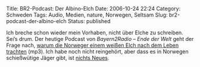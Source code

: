 Title: BR2-Podcast: Der Albino-Elch
Date: 2006-10-24 22:24
Category: Schweden
Tags: Audio, Medien, nature, Norwegen, Seltsam
Slug: br2-podcast-der-albino-elch
Status: published

Ich breche schon wieder mein Vorhaben, nicht über Elche zu schreiben.
Sei’s drum. Der heutige Podcast von *Bayern2Radio – Ende der Welt* geht
der Frage nach, [warum die Norweger einem weißen Elch nach dem Leben
trachten](http://www.br-online.de/imperia/md/audio/podcast/import/2006_10/2006_10_24_08_09_40_edw_albino_elchfrpodcast_a.mp3)
(mp3). Ich habe noch nicht reingehört, aber dass es in Norwegen
schießwütige Jäger gibt, ist [nichts
Neues](http://www.fiket.de/2006/04/27/die-jagenden-norweger/).

